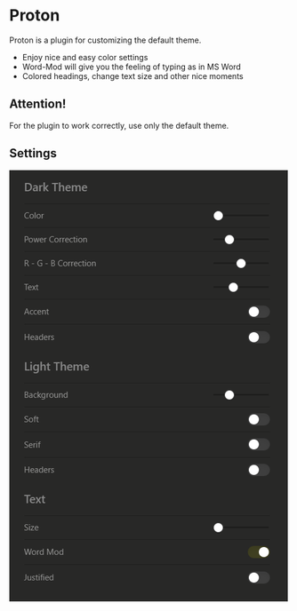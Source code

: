 # Proton

Proton is a plugin for customizing the default theme.
- Enjoy nice and easy color settings
- Word-Mod will give you the feeling of typing as in MS Word
- Colored headings, change text size and other nice moments

## Attention!
For the plugin to work correctly, use only the default theme.

## Settings 
![Window settings](/Settings.png)
